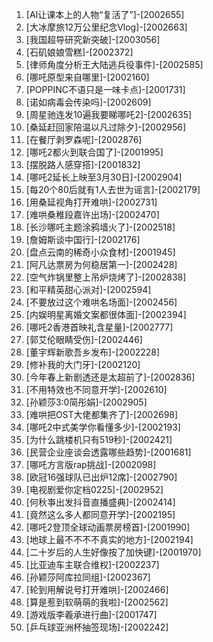 
1. [AI让课本上的人物“复活了”]-[2002655]
1. [大冰摩旅12万公里纪念Vlog]-[2002663]
1. [我国超导研究新突破]-[2003056]
1. [石矶娘娘雪糕]-[2002372]
1. [律师角度分析王大陆逃兵役事件]-[2002585]
1. [哪吒原型来自哪里]-[2002160]
1. [POPPINC不语只是一味卡点]-[2001731]
1. [诺如病毒会传染吗]-[2002609]
1. [周星驰连发10遍我要睇哪吒2]-[2002635]
1. [桑延赶回家陪温以凡过除夕]-[2002956]
1. [在餐厅剥罗森呢]-[2002876]
1. [哪吒2都火到联合国了]-[2001995]
1. [摆脱路人感穿搭]-[2001832]
1. [哪吒2延长上映至3月30日]-[2002904]
1. [每20个80后就有1人去世为谣言]-[2002179]
1. [用桑延视角打开难哄]-[2002731]
1. [难哄桑稚段嘉许出场]-[2002470]
1. [长沙哪吒主题涂鸦墙火了]-[2002518]
1. [詹姆斯谈中国行]-[2002176]
1. [盘点云南的稀奇小众食材]-[2001945]
1. [阿凡达票房为何稳居第一]-[2002428]
1. [空气炸锅里整上吊炉烧烤了]-[2002838]
1. [和平精英甜心派对]-[2002594]
1. [不要放过这个难哄名场面]-[2002456]
1. [内娱明星离婚文案都很体面]-[2002394]
1. [哪吒2香港首映礼含星量]-[2002777]
1. [郭艾伦眼睛受伤]-[2002446]
1. [董宇辉新歌吾乡发布]-[2002228]
1. [修补我的大门牙]-[2002120]
1. [今年春上新剧透还是太超前了]-[2002836]
1. [不用特效也不同意开学]-[2002610]
1. [孙颖莎3:0简彤娟]-[2002905]
1. [难哄把OST大佬都集齐了]-[2002698]
1. [哪吒2中式美学你看懂多少]-[2002193]
1. [为什么跳楼机只有519秒]-[2002421]
1. [民营企业座谈会透露哪些趋势]-[2001681]
1. [哪吒方言版rap挑战]-[2002098]
1. [欧冠16强球队已出炉12席]-[2002790]
1. [电视剧爱你定档0225]-[2002952]
1. [何秋亊出发抖音直播盛典]-[2002414]
1. [竟然这么多人都同意开学]-[2002195]
1. [哪吒2登顶全球动画票房榜首]-[2001990]
1. [地球上最不不不不真实的地方]-[2002194]
1. [二十岁后的人生好像按了加快键]-[2001970]
1. [比亚迪车主联合维权]-[2002237]
1. [孙颖莎阿库拉同组]-[2002367]
1. [轮到用解说号打开难哄]-[2002466]
1. [算是惹到软萌萌的我啦]-[2002562]
1. [游戏版李羲承进行曲]-[2001747]
1. [乒乓球亚洲杯抽签现场]-[2002242]